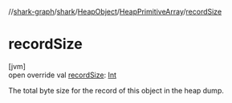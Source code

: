 //[shark-graph](../../../../index.md)/[shark](../../index.md)/[HeapObject](../index.md)/[HeapPrimitiveArray](index.md)/[recordSize](record-size.md)

# recordSize

[jvm]\
open override val [recordSize](record-size.md): [Int](https://kotlinlang.org/api/latest/jvm/stdlib/kotlin/-int/index.html)

The total byte size for the record of this object in the heap dump.
